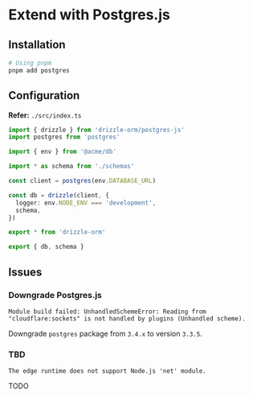# Extend with Postgres.js

## Installation

```sh
# Using pnpm
pnpm add postgres
```

## Configuration

**Refer:** `./src/index.ts`

```ts
import { drizzle } from 'drizzle-orm/postgres-js'
import postgres from 'postgres'

import { env } from '@acme/db'

import * as schema from './schemas'

const client = postgres(env.DATABASE_URL)

const db = drizzle(client, {
  logger: env.NODE_ENV === 'development',
  schema,
})

export * from 'drizzle-orm'

export { db, schema }
```

## Issues

### Downgrade Postgres.js

```log
Module build failed: UnhandledSchemeError: Reading from "cloudflare:sockets" is not handled by plugins (Unhandled scheme).
```

<!--
https://github.com/vercel/next.js/discussions/50177
-->

Downgrade `postgres` package from `3.4.x` to version `3.3.5`.

### TBD

```log
The edge runtime does not support Node.js 'net' module.
```

<!--
https://github.com/drizzle-team/drizzle-orm/issues/753
https://github.com/t3-oss/create-t3-turbo/issues/634

https://github.com/vercel/examples/tree/main/storage/postgres-drizzle
-->

TODO

<!--
/**
 * @type { import('next').NextConfig }
 */
const nextConfig = {
  // ...
  webpack(config, { isServer }) {
    if (!isServer) {
      config.resolve = {
        ...config.resolve,
        fallback: {
          ...config.resolve.fallback,
          fs: false,
          net: false,
          tls: false,
        },
      }
    }

    return config
  },
}

export default nextConfig
-->

<!--
/**
 * @type { import('next').NextConfig }
 */
const nextConfig = {
  // ...
  webpack(config, { nextRuntime }) {
    if (nextRuntime !== 'nodejs') return config

    config.resolve = {
      ...config.resolve,
      fallback: {
        ...config.resolve.fallback,
        // fs: false,
        net: false,
        // tls: false,
      },
    }

    return config
  },
}

export default nextConfig
-->
